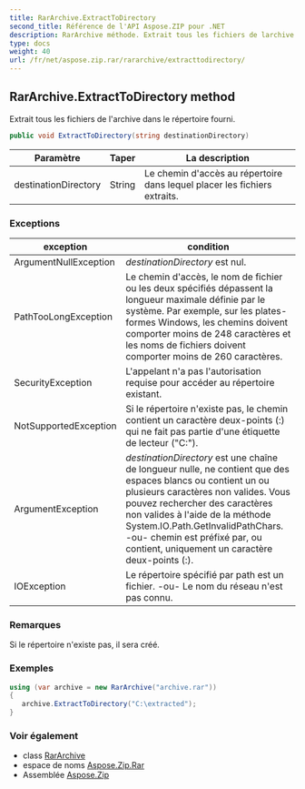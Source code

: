 ```yaml
---
title: RarArchive.ExtractToDirectory
second_title: Référence de l'API Aspose.ZIP pour .NET
description: RarArchive méthode. Extrait tous les fichiers de larchive dans le répertoire fourni.
type: docs
weight: 40
url: /fr/net/aspose.zip.rar/rararchive/extracttodirectory/
---
```

## RarArchive.ExtractToDirectory method

Extrait tous les fichiers de l'archive dans le répertoire fourni.

```csharp
public void ExtractToDirectory(string destinationDirectory)
```

| Paramètre | Taper | La description |
| --- | --- | --- |
| destinationDirectory | String | Le chemin d'accès au répertoire dans lequel placer les fichiers extraits. |

### Exceptions

| exception | condition |
| --- | --- |
| ArgumentNullException | *destinationDirectory* est nul. |
| PathTooLongException | Le chemin d'accès, le nom de fichier ou les deux spécifiés dépassent la longueur maximale définie par le système. Par exemple, sur les plates-formes Windows, les chemins doivent comporter moins de 248 caractères et les noms de fichiers doivent comporter moins de 260 caractères. |
| SecurityException | L'appelant n'a pas l'autorisation requise pour accéder au répertoire existant. |
| NotSupportedException | Si le répertoire n'existe pas, le chemin contient un caractère deux-points (:) qui ne fait pas partie d'une étiquette de lecteur ("C:\"). |
| ArgumentException | *destinationDirectory* est une chaîne de longueur nulle, ne contient que des espaces blancs ou contient un ou plusieurs caractères non valides. Vous pouvez rechercher des caractères non valides à l'aide de la méthode System.IO.Path.GetInvalidPathChars. -ou- chemin est préfixé par, ou contient, uniquement un caractère deux-points (:). |
| IOException | Le répertoire spécifié par path est un fichier. -ou- Le nom du réseau n'est pas connu. |

### Remarques

Si le répertoire n'existe pas, il sera créé.

### Exemples

```csharp
using (var archive = new RarArchive("archive.rar")) 
{ 
   archive.ExtractToDirectory("C:\extracted");
}
```

### Voir également

* class [RarArchive](../)
* espace de noms [Aspose.Zip.Rar](../../rararchive/)
* Assemblée [Aspose.Zip](../../../)


